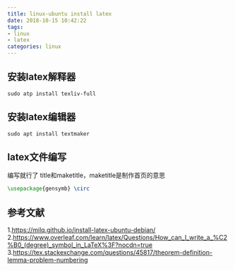 ```yaml
---
title: linux-ubuntu install latex
date: 2018-10-15 10:42:22
tags:
- linux
- latex
categories: linux
---
```


## 安装latex解释器
```
sudo atp install texliv-full
```

## 安装latex编辑器
``` shell
sudo apt install textmaker
```

## latex文件编写
编写就行了
title和maketitle，maketitle是制作首页的意思
``` latex
\usepackage{gensymb} \circ
```


## 参考文献
1.https://milq.github.io/install-latex-ubuntu-debian/
2.https://www.overleaf.com/learn/latex/Questions/How_can_I_write_a_%C2%B0_(degree)_symbol_in_LaTeX%3F?nocdn=true
3.https://tex.stackexchange.com/questions/45817/theorem-definition-lemma-problem-numbering
